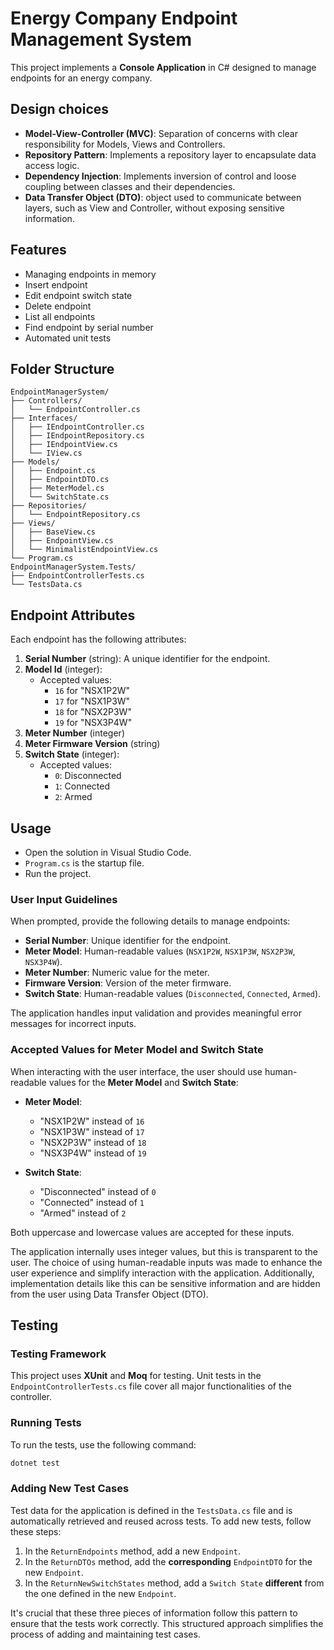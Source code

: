# Energy Company Endpoint Management System

This project implements a **Console Application** in C# designed to manage endpoints for an energy company.

## Design choices

- **Model-View-Controller (MVC)**: Separation of concerns with clear responsibility for Models, Views and Controllers.
- **Repository Pattern**: Implements a repository layer to encapsulate data access logic.
- **Dependency Injection**: Implements inversion of control and loose coupling between classes and their dependencies.
- **Data Transfer Object (DTO)**: object used to communicate between layers, such as View and Controller, without exposing sensitive information. 

## Features

- Managing endpoints in memory
- Insert endpoint
- Edit endpoint switch state
- Delete endpoint
- List all endpoints
- Find endpoint by serial number
- Automated unit tests

## Folder Structure

```
EndpointManagerSystem/
├── Controllers/
│   └── EndpointController.cs
├── Interfaces/
│   ├── IEndpointController.cs
│   ├── IEndpointRepository.cs
│   ├── IEndpointView.cs
│   └── IView.cs
├── Models/
│   ├── Endpoint.cs
│   ├── EndpointDTO.cs
│   ├── MeterModel.cs
│   └── SwitchState.cs
├── Repositories/
│   └── EndpointRepository.cs
├── Views/
│   ├── BaseView.cs
│   ├── EndpointView.cs
│   └── MinimalistEndpointView.cs
└── Program.cs
EndpointManagerSystem.Tests/
├── EndpointControllerTests.cs
└── TestsData.cs

```

## Endpoint Attributes

Each endpoint has the following attributes:

1. **Serial Number** (string): A unique identifier for the endpoint.
2. **Model Id** (integer):
    - Accepted values:
      - `16` for "NSX1P2W"
      - `17` for "NSX1P3W"
      - `18` for "NSX2P3W"
      - `19` for "NSX3P4W"
3. **Meter Number** (integer)
4. **Meter Firmware Version** (string)
5. **Switch State** (integer):
    - Accepted values:
      - `0`: Disconnected
      - `1`: Connected
      - `2`: Armed

## Usage

- Open the solution in Visual Studio Code.
- `Program.cs` is the startup file.
- Run the project.

### User Input Guidelines
When prompted, provide the following details to manage endpoints:
- **Serial Number**: Unique identifier for the endpoint.
- **Meter Model**: Human-readable values (`NSX1P2W`, `NSX1P3W`, `NSX2P3W`, `NSX3P4W`).
- **Meter Number**: Numeric value for the meter.
- **Firmware Version**: Version of the meter firmware.
- **Switch State**: Human-readable values (`Disconnected`, `Connected`, `Armed`).

The application handles input validation and provides meaningful error messages for incorrect inputs.

### Accepted Values for Meter Model and Switch State

When interacting with the user interface, the user should use human-readable values for the **Meter Model** and **Switch State**:

- **Meter Model**:
  - "NSX1P2W" instead of `16`
  - "NSX1P3W" instead of `17`
  - "NSX2P3W" instead of `18`
  - "NSX3P4W" instead of `19`

- **Switch State**:
  - "Disconnected" instead of `0`
  - "Connected" instead of `1`
  - "Armed" instead of `2`

Both uppercase and lowercase values are accepted for these inputs.

The application internally uses integer values, but this is transparent to the user. The choice of using human-readable inputs was made to enhance the user experience and simplify interaction with the application. Additionally, implementation details like this can be sensitive information and are hidden from the user using Data Transfer Object (DTO).

## Testing

### Testing Framework
This project uses **XUnit** and **Moq** for testing. Unit tests in the `EndpointControllerTests.cs` file cover all major functionalities of the controller.

### Running Tests
To run the tests, use the following command:
```bash
dotnet test
```

### Adding New Test Cases

Test data for the application is defined in the `TestsData.cs` file and is automatically retrieved and reused across tests. To add new tests, follow these steps:

1. In the `ReturnEndpoints` method, add a new `Endpoint`.
2. In the `ReturnDTOs` method, add the **corresponding** `EndpointDTO` for the new `Endpoint`.
3. In the `ReturnNewSwitchStates` method, add a `Switch State` **different** from the one defined in the new `Endpoint`.

It's crucial that these three pieces of information follow this pattern to ensure that the tests work correctly. This structured approach simplifies the process of adding and maintaining test cases.
